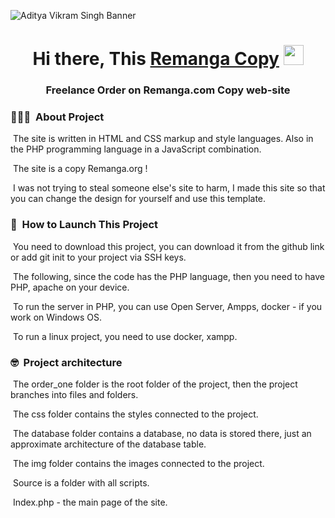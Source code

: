 ![Aditya Vikram Singh Banner](https://sun1-87.userapi.com/PjS85xQpRUOnyBTPf-W1Qw2ZYHnujUWxDaxBCw/V3yhGcmNVtI.jpg)

<h1 align="center">Hi there, This <a href="#" target="_blank">Remanga Copy</a> 
<img src="https://github.com/blackcater/blackcater/raw/main/images/Hi.gif" height="32"/></h1>
<h3 align="center">Freelance Order on Remanga.com Copy web-site</h3>

<!-- ## 👋 &nbsp;Hey there! I'm Aditya -->

### 👨🏻‍💻 &nbsp;About Project

&nbsp;The site is written in HTML and CSS markup and style languages. Also in the PHP programming language in a JavaScript combination.

&nbsp;The site is a copy Remanga.org !

&nbsp;I was not trying to steal someone else's site to harm, I made this site so that you can change the design for yourself and use this template.

### 👨 &nbsp;How to Launch This Project

&nbsp;You need to download this project, you can download it from the github link or add git init to your project via SSH keys. 

&nbsp;The following, since the code has the PHP language, then you need to have PHP, apache on your device. 

&nbsp;To run the server in PHP, you can use Open Server, Ampps, docker - if you work on Windows OS.

&nbsp;To run a linux project, you need to use docker, xampp.

### 🤓 &nbsp;Project architecture

&nbsp;The order_one folder is the root folder of the project, then the project branches into files and folders.

&nbsp;The css folder contains the styles connected to the project.

&nbsp;The database folder contains a database, no data is stored there, just an approximate architecture of the database table. 

&nbsp;The img folder contains the images connected to the project. 

&nbsp;Source is a folder with all scripts. 

&nbsp;Index.php - the main page of the site.
